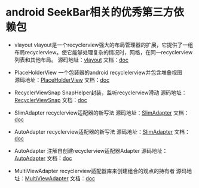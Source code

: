 # android SeekBar相关的优秀第三方依赖包

* vlayout vlayout是一个recyclerview强大的布局管理器的扩展，它提供了一组布局recyclerview。使它能够处理复杂的情况时，网格，在同一recyclerview列表和其他布局。 
源码地址：[vlayout](https://github.com/alibaba/vlayout) 文档：[doc](https://github.com/alibaba/vlayout/blob/master/README-ch.md)

* PlaceHolderView 一个包装器的android recyclelerview并包含堆叠视图  
源码地址：[PlaceHolderView](https://github.com/janishar/PlaceHolderView) 文档：[doc](https://github.com/janishar/PlaceHolderView/blob/master/README.md)

* RecyclerViewSnap SnapHelper封装，监听recyclerview滑动
源码地址：[RecyclerViewSnap](https://github.com/rubensousa/RecyclerViewSnap) 文档：[doc](https://github.com/rubensousa/RecyclerViewSnap/blob/master/README.md)

* SlimAdapter recyclerview适配器的新写法
源码地址：[SlimAdapter](https://github.com/MEiDIK/SlimAdapter) 文档：[doc](https://github.com/MEiDIK/SlimAdapter/blob/master/README.md)

* AutoAdapter recyclerview适配器的新写法
源码地址：[SlimAdapter](https://github.com/MEiDIK/SlimAdapter) 文档：[doc](https://github.com/MEiDIK/SlimAdapter/blob/master/README.md)

* AutoAdapter 注解自创建recyclerview适配器Adapter
源码地址：[AutoAdapter](https://github.com/mnayef95/AutoAdapter) 文档：[doc](https://github.com/mnayef95/AutoAdapter/blob/master/README.md)

* MultiViewAdapter recyclerview适配器库来创建组合的观点的持有者
源码地址：[MultiViewAdapter](https://github.com/DevAhamed/MultiViewAdapter) 文档：[doc](https://github.com/DevAhamed/MultiViewAdapter/blob/master/README.md)
